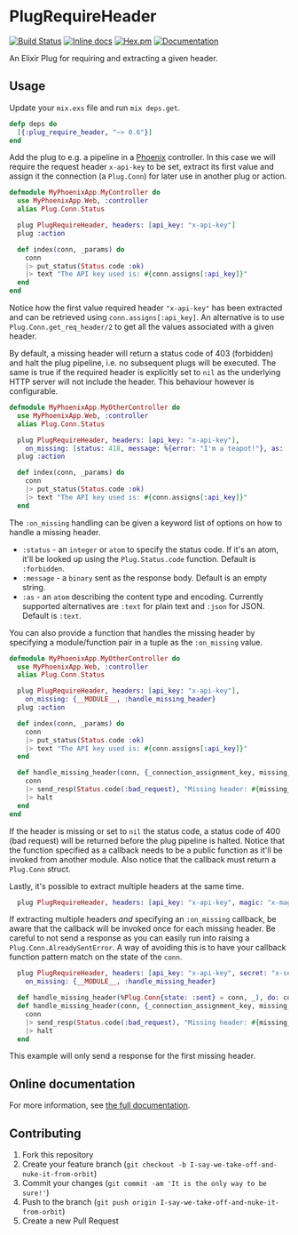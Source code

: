 # PlugRequireHeader

[![Build Status](https://travis-ci.org/DevL/plug_require_header.svg?branch=master)](https://travis-ci.org/DevL/plug_require_header)
[![Inline docs](http://inch-ci.org/github/DevL/plug_require_header.svg?branch=master)](http://inch-ci.org/github/DevL/plug_require_header)
[![Hex.pm](https://img.shields.io/hexpm/v/plug_require_header.svg)](https://hex.pm/packages/plug_require_header)
[![Documentation](https://img.shields.io/badge/Documentation-online-c800c8.svg)](http://hexdocs.pm/plug_require_header)

An Elixir Plug for requiring and extracting a given header.

## Usage

Update your `mix.exs` file and run `mix deps.get`.
```elixir
defp deps do
  [{:plug_require_header, "~> 0.6"}]
end
```

Add the plug to e.g. a pipeline in a [Phoenix](http://www.phoenixframework.org/)
controller. In this case we will require the request header `x-api-key` to be set,
extract its first value and assign it the connection (a `Plug.Conn`) for later use
in another plug or action.
```elixir
defmodule MyPhoenixApp.MyController do
  use MyPhoenixApp.Web, :controller
  alias Plug.Conn.Status

  plug PlugRequireHeader, headers: [api_key: "x-api-key"]
  plug :action

  def index(conn, _params) do
    conn
    |> put_status(Status.code :ok)
    |> text "The API key used is: #{conn.assigns[:api_key]}"
  end
end
```
Notice how the first value required header `"x-api-key"` has been extracted
and can be retrieved using `conn.assigns[:api_key]`. An alternative is to use
`Plug.Conn.get_req_header/2` to get all the values associated with a given header.

By default, a missing header will return a status code of 403 (forbidden) and halt
the plug pipeline, i.e. no subsequent plugs will be executed. The same is true if
the required header is explicitly set to `nil` as the underlying HTTP server will
not include the header. This behaviour however is configurable.
```elixir
defmodule MyPhoenixApp.MyOtherController do
  use MyPhoenixApp.Web, :controller
  alias Plug.Conn.Status

  plug PlugRequireHeader, headers: [api_key: "x-api-key"],
    on_missing: [status: 418, message: %{error: "I'm a teapot!"}, as: :json]
  plug :action

  def index(conn, _params) do
    conn
    |> put_status(Status.code :ok)
    |> text "The API key used is: #{conn.assigns[:api_key]}"
  end
```
The `:on_missing` handling can be given a keyword list of options on how to handle
a missing header.

* `:status` - an `integer` or `atom` to specify the status code. If it's an atom,
it'll be looked up using the `Plug.Status.code` function. Default is `:forbidden`.
* `:message` - a `binary` sent as the response body. Default is an empty string.
* `:as` - an `atom` describing the content type and encoding. Currently supported
alternatives are `:text` for plain text and `:json` for JSON. Default is `:text`.

You can also provide a function that handles the missing header by specifying a
module/function pair in a tuple as the `:on_missing` value.
```elixir
defmodule MyPhoenixApp.MyOtherController do
  use MyPhoenixApp.Web, :controller
  alias Plug.Conn.Status

  plug PlugRequireHeader, headers: [api_key: "x-api-key"],
    on_missing: {__MODULE__, :handle_missing_header}
  plug :action

  def index(conn, _params) do
    conn
    |> put_status(Status.code :ok)
    |> text "The API key used is: #{conn.assigns[:api_key]}"
  end

  def handle_missing_header(conn, {_connection_assignment_key, missing_header_key}) do
    conn
    |> send_resp(Status.code(:bad_request), "Missing header: #{missing_header_key}")
    |> halt
  end
end
```
If the header is missing or set to `nil` the status code, a status code of 400
(bad request) will be returned before the plug pipeline is halted. Notice that
the function specified as a callback needs to be a public function as it'll be
invoked from another module. Also notice that the callback must return a `Plug.Conn` struct.

Lastly, it's possible to extract multiple headers at the same time.
```elixir
  plug PlugRequireHeader, headers: [api_key: "x-api-key", magic: "x-magic"]
```

If extracting multiple headers _and_ specifying an `:on_missing` callback, be aware
that the callback will be invoked once for each missing header. Be careful to not send
a response as you can easily run into raising a `Plug.Conn.AlreadySentError`. A way of
avoiding this is to have your callback function pattern match on the state of the `conn`.
```elixir
  plug PlugRequireHeader, headers: [api_key: "x-api-key", secret: "x-secret"],
    on_missing: {__MODULE__, :handle_missing_header}

  def handle_missing_header(%Plug.Conn{state: :sent} = conn, _), do: conn
  def handle_missing_header(conn, {_connection_assignment_key, missing_header_key}) do
    conn
    |> send_resp(Status.code(:bad_request), "Missing header: #{missing_header_key}")
    |> halt
  end
```
This example will only send a response for the first missing header.

## Online documentation

For more information, see [the full documentation](http://hexdocs.pm/plug_require_header).

## Contributing

1. Fork this repository
2. Create your feature branch (`git checkout -b I-say-we-take-off-and-nuke-it-from-orbit`)
3. Commit your changes (`git commit -am 'It is the only way to be sure!'`)
4. Push to the branch (`git push origin I-say-we-take-off-and-nuke-it-from-orbit`)
5. Create a new Pull Request

